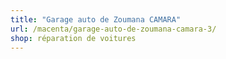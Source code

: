 ```yaml
---
title: "Garage auto de Zoumana CAMARA"
url: /macenta/garage-auto-de-zoumana-camara-3/
shop: réparation de voitures
---
```

